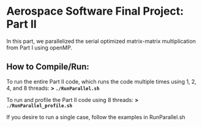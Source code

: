 # Aerospace Software Final Project: Part II

In this part, we parallelized the serial optimized matrix-matrix multiplication from Part I using openMP.

How to Compile/Run: 
------
To run the entire Part II code, which runs the code multiple times using 1, 2, 4, and 8 threads:
**> `./RunParallel.sh`**

To run and profile the Part II code using 8 threads:
**> `./RunParallel_profile.sh`**

If you desire to run a single case, follow the examples in RunParallel.sh
